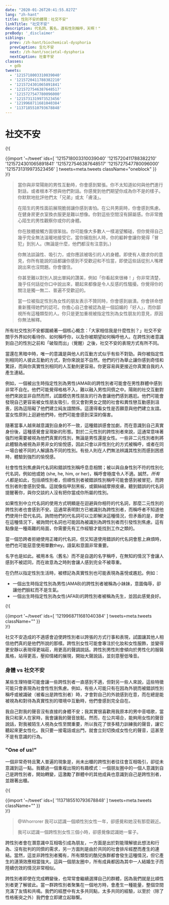 ```yaml
---
date: "2020-01-26T20:41:55.827Z"
lang: "zh-hant"
title: 性別不安的體現：社交不安"
linkTitle: "社交不安"
description: 代名詞、舊名，還有性別稱呼，天啊！"
preBody: '_disclaimer'
siblings:
  prev: /zh-hant/biochemical-dysphoria
  prevCaption: 生化不安
  next: /zh-hant/societal-dysphoria
  nextCaption: 社會不安
classes:
  - gdb
tweets:
  - '1215718003310039040'
  - '1215720411788382210'
  - '1215724301065891841'
  - '1215727546387648517'
  - '1215727547780096000'
  - '1215731319973523456'
  - '1219968711681040384'
  - '1137185510793678848'
---
```


<!-- # Social Dysphoria -->

# 社交不安

{!{ <div class="gutter">{{import '~/tweet' ids=[
  '1215718003310039040'
  '1215720411788382210'
  '1215724301065891841'
  '1215727546387648517'
  '1215727547780096000'
  '1215731319973523456'
] tweets=meta.tweets className="oneblock" }} </div> }!}

> 當你與非常陽剛的男性互動時，你會感到緊張。你不太知道如何與他們進行對話，或者根本不想與他們對話。你感覺到他們期望你成為你不是的樣子。你默默地批評他們太「兄弟」或太「膚淺」。
> 
> 在陌生的男性面前展現脆弱讓你感到害怕。在公共男廁時，你會感到焦慮。在健身房更衣室換衣服更是難以想像。你對這些空間沒有歸屬感。你非常擔心陌生的男性觀察你或你的身體。
>
> 你在肢體接觸方面很笨拙。你可能像大多數人一樣渴望觸碰，但你覺得自己幾乎完全無法溫暖地接受它。當你擁抱別人時，你的軀幹會讓你覺得「冒犯」到別人。(無論是什麼，他們都沒有注意到。)
>
> 你無法談論性、吸引力，或你應該被吸引的人的身體。即使有人徵求你的意見，你所有能說的話都讓你感到不受歡迎和不恰當，即使這些話從別人嘴裡說出來也沒問題。你會僵住。
>
> 你甚至難以對別人說出單純的讚美，例如「你看起來很棒！」你非常清楚，幾乎任何話從你口中說出來，聽起來都像是令人反感的性騷擾。你覺得你的關注是獨一無二、普遍不受歡迎的。
> 
> 當一位被指定性別為女性的朋友表示不贊同時，你會感到崩潰。你會拼命想重新獲得她們的認可。你擔心自己會被認為是一個諂媚的「好人」，而你鄙視所有這種類型的人。你只是更加重視被指定性別為女性朋友的意見，原因你無法解釋。

<!-- All social gender dysphoria orbits around one central concept: "What gender do people believe me to be?" Social dysphoria is about how the outside world perceives you, how others address you, and how you are expected to address them. This applies differently prior to the trans person becoming self-aware of their own gender versus how social dysphoria is experienced after a trans awakening (cracking one's shell). -->

所有社交性別不安都圍繞著一個核心概念：「大家相信我是什麼性別？」社交不安關乎外界如何看待你、如何稱呼你，以及你被期望如何稱呼他人。在跨性別者意識到自己的性別之前和「破殼而出」（覺醒）之後，社交不安的表現方式有所不同。

<!-- While still in the dark, the only awareness is that something seems off about the way you interact with your interactions with other people. People of your assigned gender seem to interact with each other in ways that do not feel natural to you. Their behaviors and mannerisms feel strange and surprising, where interactions with individuals of your true gender feel easier. You relate to people closer to your own truth. -->

當還在黑暗中時，唯一的意識是與他人的互動方式似乎有些不對勁。與你被指定性別相同的人彼此互動的方式，對你來說並不自然。他們的行為舉止讓你感到奇怪和驚訝，而與你真實性別相同的人互動則更容易。你更容易與更接近你真實自我的人產生連結。

<!-- For example, an AMAB trans person may find themselves very uncomfortable in groups of men. They may feel out of place and struggle to fit in among their male peers. Masculine social interactions don't come naturally to them, and trying to emulate their male friends feels awkward. They may feel themselves drawn more to friendships with women, but become frustrated at the social and heterosexual dynamics that come into play between men and women, preventing them from forming platonic relationships. This is if women are willing to form friendships at all. They may find themselves deeply hurt when women shy away from them on principle. -->

例如，一個被出生時指定性別為男性(AMAB)的跨性別者可能會在男性群體中感到非常不自在。他們可能覺得格格不入，難以融入男性同儕之中。陽剛的社交互動對他們來說並非自然而然，試圖模仿男性朋友的行為會讓他們感到尷尬。他們可能會發現自己更容易被女性朋友吸引，但又會對男女之間的社會和異性戀互動感到沮喪，因為這阻礙了他們建立純友誼關係。這還得看女性是否願意與他們建立友誼。當女性原則上迴避他們時，他們可能會感到深深的傷害。

<!-- This feeling of wrongness intensifies as the person becomes more and more aware of their own incongruence, and upon realizing who they really are it takes on a new shape. For binary trans people this often may be about the intense need to be seen as your true gender, be it male or female. Some non-binary people experience this more as euphoria at being seen as neither male or female and thus only being referred to in ungendered ways, or from being read as different genders by different people in the same setting. Some experience intense euphoria when people are incapable of reading their gender and become confused. -->

隨著當事人越來越意識到自身的不一致，這種錯誤感會加劇，而在意識到自己真實身份後，這種感覺會呈現新的形態。對於二元性別的跨性別者來說，這通常意味著強烈地需要被視為他們真實的性別，無論是男性還是女性。一些非二元性別者則將此體驗為被視為非男非女的愉悅感，因此只會以非性別化的方式被稱呼，或者在同一場合被不同的人解讀為不同的性別。有些人則在人們無法辨識其性別而感到困惑時，體驗到強烈的愉悅感。

<!-- Social dysphoria is where pronouns and misgendering come into play; being addressed with a gendered pronoun such as she, he, him, or her which is not the pronoun that aligns with our gender is extremely discomforting. Granted, this is true for *all* people, including cisgender people, but where a cis person may be insulted by being misgendered, a trans person will feel hurt. It's like nails on a chalkboard, or steel wool across skin. Hearing the wrong pronoun is a reminder that the person you are talking to does not recognize you for the gender that you are. -->

社會性性別焦慮與代名詞和錯誤性別稱呼息息相關；被以與自身性別不符的性別化代名詞，例如他或她 (she, he, him, or her)，稱呼會極度令人不適。誠然，*所有人*都是如此，包括順性別者，但順性別者被錯誤性別稱呼可能會感到被冒犯，而跨性別者則會感到受傷。這就像指甲刮黑板，或鋼絲絨摩擦皮膚。聽到錯誤的代名詞提醒著你，與你交談的人沒有把你當成你所屬的性別。

<!-- Gender-neutral pronouns can also be unsettling for binary trans people if used in a way that make it clear the person is avoiding the pronoun that matches them. This often is an indication that a person has been read as being transgender, and the person addressing them doesn't know what pronouns they use. Asking their pronouns can resolve this situation immediately, but the paradox is that even in that scenario, having their pronouns asked may itself induce dysphoria around having been recognized as being trans. It is sort of a catch-22. -->

如果性別中立代名詞的使用方式明顯是在迴避與你相符的代名詞，那麼二元性別的跨性別者也會感到不安。這通常表明對方已被識別為跨性別者，而稱呼者不知道他們使用什麼代名詞。詢問他們的代名詞可以立即解決這種情況，但矛盾的是，即使在這種情況下，被詢問代名詞也可能因為被識別為跨性別者而引發性別焦慮。這有點像是一種兩難的局面，你需要先有工作經驗才能找到工作之類的。

<!-- Singular they can also be used maliciously when a transphobic individual refuses to use the correct pronoun, but knows they will get in trouble for using the wrong pronouns. Tone and intent matter a lot. -->

當一個恐跨者拒絕使用正確的代名詞，但又知道使用錯誤的代名詞會惹上麻煩時，他們也可能惡意使用單數they。語氣和意圖非常重要。

<!-- The same also applies to names. Being called by one's given name (deadname) instead of their chosen name can feel invalidating when done ignorantly, and downright dismissive when done intentionally. -->

名字也是如此。被用本名（舊名）而不是自選的名字稱呼，在無知的情況下會讓人感到不被認同，而在故意為之時則會讓人感到完全不被尊重。

<!-- It may also manifest as joy or embarrassment at being labeled as your true gender while still living as your assigned gender. Examples: -->

在仍然以指定性別生活時，被標記為真實性別也可能表現為喜悅或尷尬。例如：

<!-- - An AMAB person being labeled a girl, intending insult, but it causing them to blush rather than get angry.
- An AFAB person being called Sir, and feeling better for it. -->

- 一個出生時指定性別為男性(AMAB)的跨性別者被稱為小妹妹，意圖侮辱，卻讓他們臉紅而不是生氣。
- 一個出生時指定性別為女性(AFAB)的跨性別者被稱為先生，並因此感覺良好。


{!{ <div class="gutter">{{import '~/tweet' ids=[
  '1219968711681040384'
] tweets=meta.tweets className="" }} </div> }!}

<!-- The discomfort caused by social dysphoria can pressure a trans person to act and present in an exaggerated manner in order to try to convince the rest of the world that they really are who they say they are. Transfeminine people may concentrate on makeup and feminine clothes, and become quieter in order to seem more demure, speaking in a higher voice. Transmasculine people will lean on masculine clothing styles, stand taller, suppress displays of emotion, start speaking louder, and make their voices intentionally deeper. -->

社交不安造成的不適感會迫使跨性別者以誇張的方式行事和表現，試圖讓其他人相信他們真的是他們所說的那樣。跨性別女性可能會專注於化妝和女性服飾，並變得更安靜以表現得更端莊，用更高的聲調說話。跨性別男性則會傾向於男性化的服裝風格，站得更高，壓抑情緒的展現，開始大聲說話，並刻意壓低嗓音。

<!-- ### Physical vs Social Dysphoria -->

### 身體 vs 社交不安

<!-- Some physical traits which may cause discomfort all the time for some trans people may only manifest as a social dysphoria for others. For example, some people may only be self conscious about their physical appearance when it causes them to be misgendered or clocked (read as being trans), and feel completely comfortable when interacting in environments where they are always seen and treated as their true gender. -->

某些生理特徵可能會讓一些跨性別者一直感到不適，但對另一些人來說，這些特徵可能只會表現為社會性性別焦慮。例如，有些人可能只有在因為外貌而被錯誤性別稱呼或被識破（被看出是跨性別者）時，才會對自己的外貌感到在意，而在總是能被視為和對待為真實性別的環境中互動時，他們會感到完全自在。

<!-- I, myself, have no direct physical dysphoria around my voice; I actually really enjoy singing in my natal baritone, and when I am home with just my family I let my voice relax. When out in public, however, being able to speak in a feminine voice plays a critical role in my being seen as a woman by strangers, so I put a lot of effort into training it into a feminine sound. My feminine voice turns on the instant I answer the phone or leave the house, it isn't even a conscious thing. -->

我自己對我的聲音沒有直接的身體不安；我其實很喜歡用我原本的男中音唱歌，當我只和家人在家時，我會讓我的聲音放鬆。然而，在公共場合，能夠用女性的聲音說話，對我被陌生人視為女性至關重要，所以我花了很多精力訓練我的聲音，讓它聽起來更女性化。我只要一接電話或出門，就會立刻切換成女性化的聲音，這甚至不是有意識的行為。

<!-- ### "One of us!" -->

### "One of us!"

<!-- A very curious and surprisingly common phenomenon is that closeted trans people have a tendency to find each other without ever knowing they've done it. There's a funny pattern that I have heard duplicated over and over where one person in a friend group realizes they are transgender, starts to transition, and that inspires other members of the group to also realize they are trans and come out as well. -->

一個非常奇特且驚人普遍的現象是，尚未出櫃的跨性別者往往會互相吸引，卻從未意識到這一點。我聽過一個重複出現的有趣模式：一個朋友圈中的一個人意識到自己是跨性別者，開始轉變，這激勵了群體中的其他成員也意識到自己是跨性別者，並跟著出櫃。

{!{ <div class="gutter">{{import '~/tweet' ids=[
  '1137185510793678848'
] tweets=meta.tweets className="" }} </div> }!}

> @Whorrorer 我可以認識一個順性別女性一年，卻感覺和她沒有那麼親近。
> 
> 我可以認識一個跨性別女性三個小時，卻感覺像認識她一輩子。

<!-- Trans people subconsciously tend to gravitate towards each other's friendships, both out of a need for peers who think and act the same as us without judgments, and due to a kinship of social ostracization. This is not exclusive to trans people, of course, and occurs with all types of queer people, but the way it has a rippling effect is quite powerful. It's very similar to the way an entire friend group will get married and have kids all in response to one member of the group initiating. -->

跨性別者會在潛意識中互相吸引成為朋友，一方面是出於對能理解彼此想法和行為、沒有批判的同儕的需求，另一方面則是由於共同的社會排斥經歷而產生的連結。當然，這並非跨性別者獨有，所有類型的酷兒族群都會發生這種情況，但它產生的漣漪效應相當強大。這與一個朋友圈中，所有成員都因為其中一人結婚生子而陸續仿效的情況非常相似。

<!-- Trans people often continue to self-select their groups post-transition as well, as we simply understand each other better than cis people can. There is an energy that occurs when a group of trans people get together in a location, the room becomes charged with camaraderie and commiseration. We all have so much in common in our histories, so many shared experiences, that (short of personality conflicts) we instantly bond together. -->

跨性別者即使在完成轉變後，也常常會繼續選擇自己的群體，因為我們就是比順性別者更了解彼此。當一群跨性別者聚集在一個地方時，會產生一種能量，整個空間充滿了友情和共鳴。我們的經歷中有太多共同點，太多共同的經驗，以至於（除了性格衝突之外）我們會立即建立起聯繫。
